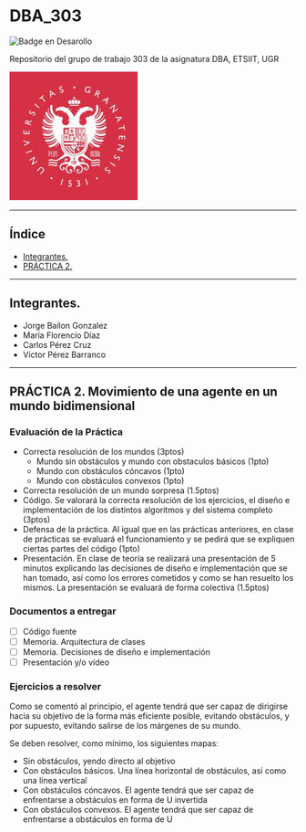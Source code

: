 # DBA_303

![Badge en Desarollo](https://img.shields.io/badge/STATUS-EN%20DESAROLLO-green)

Repositorio del grupo de trabajo 303 de la asignatura DBA, ETSIIT, UGR

![](images/logo.jpeg)
***
## Índice
* [Integrantes.](#Integrantes.)
* [PRÁCTICA 2.](#PRÁCTICA-2.-Movimiento-de-una-agente-en-un-mundo-bidimensional)
***

## Integrantes.

* Jorge Bailon Gonzalez
* María Florencio Díaz
* Carlos Pérez Cruz
* Víctor Pérez Barranco
***

## PRÁCTICA 2. Movimiento de una agente en un mundo bidimensional
### Evaluación de la Práctica

* Correcta resolución de los mundos (3ptos)
  * Mundo sin obstáculos y mundo con obstaculos básicos (1pto)
  * Mundo con obstáculos cóncavos (1pto)
  * Mundo con obstáculos convexos (1pto)
* Correcta resolución de un mundo sorpresa (1.5ptos)
* Código. Se valorará la correcta resolución de los ejercicios, el diseño e implementación de los distintos algoritmos y del sistema completo (3ptos)
* Defensa de la práctica. Al igual que en las prácticas anteriores, en clase de prácticas se evaluará el funcionamiento y se pedirá que se expliquen ciertas partes del código (1pto)
* Presentación. En clase de teoría se realizará una presentación de 5 minutos explicando las decisiones de diseño e implementación que se han tomado, así como los errores cometidos y como se han resuelto los mismos. La presentación se 
evaluará de forma colectiva (1.5ptos)

### Documentos a entregar

- [ ] Código fuente
- [ ] Memoria. Arquitectura de clases
- [ ] Memoria. Decisiones de diseño e implementación
- [ ] Presentación y/o vídeo

### Ejercicios a resolver
Como se comentó al principio, el agente tendrá que ser capaz de dirigirse hacia su objetivo de la forma más eficiente posible, evitando obstáculos, y por supuesto, evitando salirse de los márgenes de su mundo.

Se deben resolver, como mínimo, los siguientes mapas:
* Sin obstáculos, yendo directo al objetivo
* Con obstáculos básicos. Una línea horizontal de obstáculos, así como una línea vertical
* Con obstáculos cóncavos. El agente tendrá que ser capaz de enfrentarse a obstáculos en forma de U invertida
* Con obstáculos convexos. El agente tendrá que ser capaz de enfrentarse a obstáculos en forma de U

